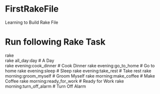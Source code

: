 # FirstRakeFile
Learning to Build Rake File

# Run following Rake Task 

rake  
rake all_day:day             # A Day  
rake evening:cook_dinner     # Cook Dinner
rake evening:go_to_home      # Go to home
rake evening:sleep           # Sleep
rake evening:take_rest       # Take rest
rake morning:groom_myself    # Groom Myself
rake morning:make_coffee     # Make Coffee
rake morning:ready_for_work  # Ready for Work
rake morning:turn_off_alarm  # Turn Off Alarm
